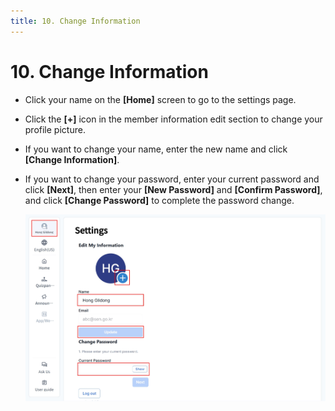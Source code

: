 ```yaml
---
title: 10. Change Information
---
```


# 10. Change Information

- Click your name on the **\[Home]** screen to go to the settings page.
- Click the **\[+]** icon in the member information edit section to change your profile picture.
- If you want to change your name, enter the new name and click **\[Change Information]**.
- If you want to change your password, enter your current password and click **\[Next]**, then enter your **\[New Password]** and **\[Confirm Password]**, and click **\[Change Password]** to complete the password change.

  ![](/img/en_teacher/en_teacher_2-10.jpg)
